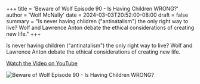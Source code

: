 +++
title = 'Beware of Wolf Episode 90 - Is Having Children WRONG?'
author = 'Wolf McNally'
date = 2024-03-03T20:52:00-08:00
draft = false
summary = "Is never having children (\"antinatalism\") the only right way to live? Wolf and Lawrence Anton debate the ethical considerations of creating new life."
+++

Is never having children (\"antinatalism\") the only right way to live? Wolf and Lawrence Anton debate the ethical considerations of creating new life.

[Watch the Video on YouTube](https://youtu.be/B95trgsbX_4)

![Beware of Wolf Episode 90 - Is Having Children WRONG?](/90-thumbnail.jpg)

<!-- ![Beware of Wolf Episode 90 - Is Having Children WRONG?](https://img.youtube.com/vi/B95trgsbX_4/maxresdefault.jpg) -->
